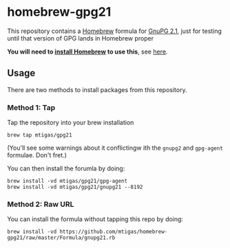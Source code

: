 # homebrew-gpg21

This repository contains a [Homebrew][brew] formula for [GnuPG 2.1](https://gnupg.org/faq/whats-new-in-2.1.html),
just for testing until that version of GPG lands in Homebrew proper

**You will need to [install Homebrew][brew_install] to use this**, see
[here][brew_install].

[brew]: http://mxcl.github.com/homebrew/
[brew_install]: https://github.com/mxcl/homebrew/wiki/installation

## Usage

There are two methods to install packages from this repository.

### Method 1: Tap

Tap the repository into your brew installation

```
brew tap mtigas/gpg21
```

(You'll see some warnings about it conflictingw ith the `gnupg2` and `gpg-agent`
formulae. Don't fret.)

You can then install the forumla by doing:

```
brew install -vd mtigas/gpg21/gpg-agent
brew install -vd mtigas/gpg21/gnupg21 --8192
```


### Method 2: Raw URL

You can install the formula without tapping this repo by doing:

```
brew install -vd https://github.com/mtigas/homebrew-gpg21/raw/master/Formula/gnupg21.rb
```
